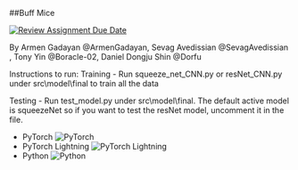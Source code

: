 ##Buff Mice

[![Review Assignment Due Date](https://classroom.github.com/assets/deadline-readme-button-24ddc0f5d75046c5622901739e7c5dd533143b0c8e959d652212380cedb1ea36.svg)](https://classroom.github.com/a/lzU1yAcG)

By Armen Gadayan @ArmenGadayan, Sevag Avedissian @SevagAvedissian , Tony Yin @Boracle-02, Daniel Dongju Shin @Dorfu 


Instructions to run:
Training - Run squeeze_net_CNN.py or resNet_CNN.py under src\model\final to train all the data

Testing - Run test_model.py under src\model\final. The default active model is squeezeNet so if you want to test the resNet model, uncomment it in the file.

- PyTorch
![PyTorch](https://img.shields.io/badge/PyTorch-%23EE4C2C.svg?style=for-the-badge&logo=PyTorch&logoColor=white)<br>
- PyTorch Lightning
![PyTorch Lightning](https://img.shields.io/badge/pytorch-lightning-blue.svg?logo=PyTorch%20Lightning)<br>
- Python
![Python](https://img.shields.io/badge/python-3670A0?style=for-the-badge&logo=python&logoColor=ffdd54)<br>

